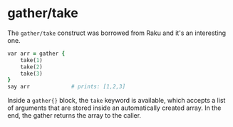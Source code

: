 # gather/take

The `gather/take` construct  was borrowed from Raku and it's an interesting one.

```ruby
var arr = gather {
    take(1)
    take(2)
    take(3)
}
say arr             # prints: [1,2,3]
```

Inside a `gather{}` block, the `take` keyword is available, which accepts a list of arguments that are stored inside an automatically created array. In the end, the gather returns the array to the caller.
